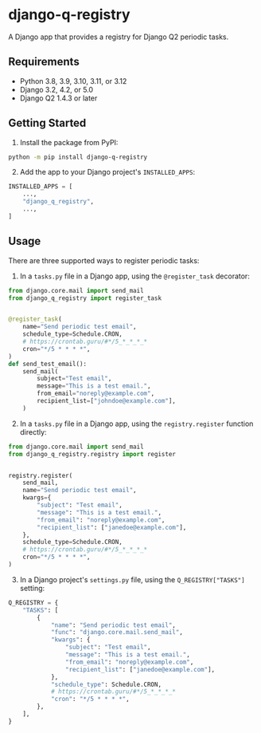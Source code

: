 # django-q-registry

A Django app that provides a registry for Django Q2 periodic tasks.

## Requirements

- Python 3.8, 3.9, 3.10, 3.11, or 3.12
- Django 3.2, 4.2, or 5.0
- Django Q2 1.4.3 or later

## Getting Started

1. Install the package from PyPI:

```bash
python -m pip install django-q-registry
```

2. Add the app to your Django project's `INSTALLED_APPS`:

```python
INSTALLED_APPS = [
    ...,
    "django_q_registry",
    ...,
]
```

## Usage

There are three supported ways to register periodic tasks:

1. In a `tasks.py` file in a Django app, using the `@register_task` decorator:

```python
from django.core.mail import send_mail
from django_q_registry import register_task


@register_task(
    name="Send periodic test email",
    schedule_type=Schedule.CRON,
    # https://crontab.guru/#*/5_*_*_*_*
    cron="*/5 * * * *",
)
def send_test_email():
    send_mail(
        subject="Test email",
        message="This is a test email.",
        from_email="noreply@example.com",
        recipient_list=["johndoe@example.com"],
    )
```

2. In a `tasks.py` file in a Django app, using the `registry.register` function directly:

```python
from django.core.mail import send_mail
from django_q_registry.registry import register


registry.register(
    send_mail,
    name="Send periodic test email",
    kwargs={
        "subject": "Test email",
        "message": "This is a test email.",
        "from_email": "noreply@example.com",
        "recipient_list": ["janedoe@example.com"],
    },
    schedule_type=Schedule.CRON,
    # https://crontab.guru/#*/5_*_*_*_*
    cron="*/5 * * * *",
)
```

3. In a Django project's `settings.py` file, using the `Q_REGISTRY["TASKS"]` setting:

```python
Q_REGISTRY = {
    "TASKS": [
        {
            "name": "Send periodic test email",
            "func": "django.core.mail.send_mail",
            "kwargs": {
                "subject": "Test email",
                "message": "This is a test email.",
                "from_email": "noreply@example.com",
                "recipient_list": ["janedoe@example.com"],
            },
            "schedule_type": Schedule.CRON,
            # https://crontab.guru/#*/5_*_*_*_*
            "cron": "*/5 * * * *",
        },
    ],
}

